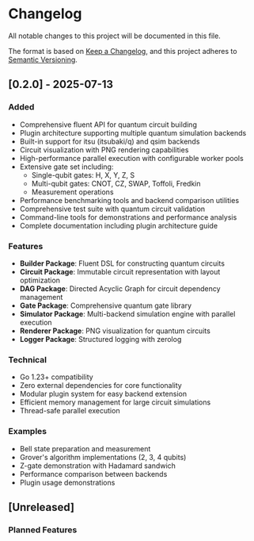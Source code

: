 # Changelog

All notable changes to this project will be documented in this file.

The format is based on [Keep a Changelog](https://keepachangelog.com/en/1.0.0/),
and this project adheres to [Semantic Versioning](https://semver.org/spec/v2.0.0.html).

## [0.2.0] - 2025-07-13

### Added
- Comprehensive fluent API for quantum circuit building
- Plugin architecture supporting multiple quantum simulation backends
- Built-in support for itsu (itsubaki/q) and qsim backends
- Circuit visualization with PNG rendering capabilities
- High-performance parallel execution with configurable worker pools
- Extensive gate set including:
  - Single-qubit gates: H, X, Y, Z, S
  - Multi-qubit gates: CNOT, CZ, SWAP, Toffoli, Fredkin
  - Measurement operations
- Performance benchmarking tools and backend comparison utilities
- Comprehensive test suite with quantum circuit validation
- Command-line tools for demonstrations and performance analysis
- Complete documentation including plugin architecture guide

### Features
- **Builder Package**: Fluent DSL for constructing quantum circuits
- **Circuit Package**: Immutable circuit representation with layout optimization
- **DAG Package**: Directed Acyclic Graph for circuit dependency management
- **Gate Package**: Comprehensive quantum gate library
- **Simulator Package**: Multi-backend simulation engine with parallel execution
- **Renderer Package**: PNG visualization for quantum circuits
- **Logger Package**: Structured logging with zerolog

### Technical
- Go 1.23+ compatibility
- Zero external dependencies for core functionality
- Modular plugin system for easy backend extension
- Efficient memory management for large circuit simulations
- Thread-safe parallel execution

### Examples
- Bell state preparation and measurement
- Grover's algorithm implementations (2, 3, 4 qubits)
- Z-gate demonstration with Hadamard sandwich
- Performance comparison between backends
- Plugin usage demonstrations

## [Unreleased]

### Planned Features
